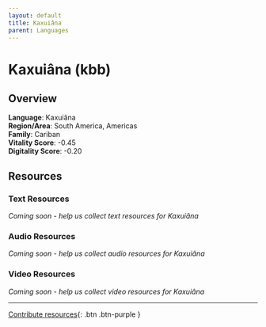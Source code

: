 ```yaml
---
layout: default
title: Kaxuiâna
parent: Languages
---
```


# Kaxuiâna (kbb)

## Overview

**Language**: Kaxuiâna  
**Region/Area**: South America, Americas  
**Family**: Cariban  
**Vitality Score**: -0.45  
**Digitality Score**: -0.20  

## Resources

### Text Resources
*Coming soon - help us collect text resources for Kaxuiâna*

### Audio Resources
*Coming soon - help us collect audio resources for Kaxuiâna*

### Video Resources
*Coming soon - help us collect video resources for Kaxuiâna*

---

[Contribute resources](https://fairtrain.github.io/){: .btn .btn-purple }
